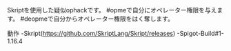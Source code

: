 Skriptを使用した疑似ophackです。
#opmeで自分にオペレーター権限を与えます。
#deopmeで自分からオペレーター権限をはく奪します。

動作
-Skript(https://github.com/SkriptLang/Skript/releases)
-Spigot-Build#1-1.16.4
